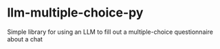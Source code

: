 # llm-multiple-choice-py
Simple library for using an LLM to fill out a multiple-choice questionnaire about a chat

